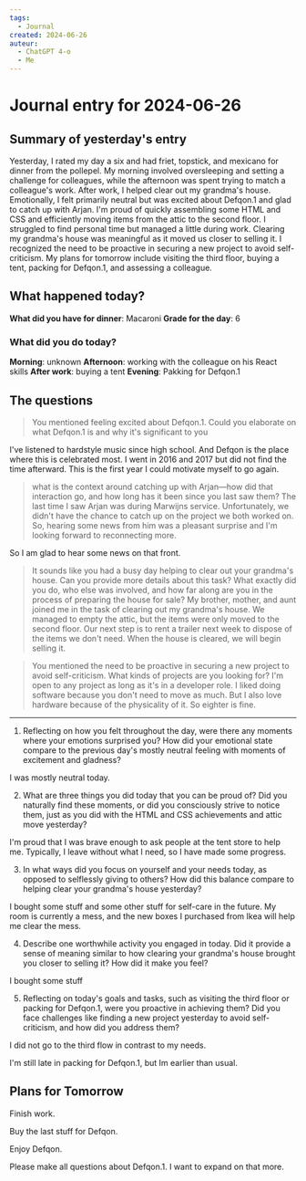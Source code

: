 ```yaml
---
tags:
  - Journal
created: 2024-06-26
auteur:
  - ChatGPT 4-o
  - Me
---
```

# Journal entry for 2024-06-26

## Summary of yesterday's entry

Yesterday, I rated my day a six and had friet, topstick, and mexicano for dinner from the pollepel. My morning involved oversleeping and setting a challenge for colleagues, while the afternoon was spent trying to match a colleague's work. After work, I helped clear out my grandma's house. Emotionally, I felt primarily neutral but was excited about Defqon.1 and glad to catch up with Arjan. I'm proud of quickly assembling some HTML and CSS and efficiently moving items from the attic to the second floor. I struggled to find personal time but managed a little during work. Clearing my grandma's house was meaningful as it moved us closer to selling it. I recognized the need to be proactive in securing a new project to avoid self-criticism. My plans for tomorrow include visiting the third floor, buying a tent, packing for Defqon.1, and assessing a colleague.

## What happened today?

**What did you have for dinner**: Macaroni
**Grade for the day**: 6

### What did you do today?

**Morning**: unknown
**Afternoon**: working with the colleague on his React skills
**After work**: buying a tent
**Evening**: Pakking for Defqon.1

## The questions

> You mentioned feeling excited about Defqon.1. Could you elaborate on what Defqon.1 is and why it's significant to you

I've listened to hardstyle music since high school. And Defqon is the place where this is celebrated most. I went in 2016 and 2017 but did not find the time afterward.
This is the first year I could motivate myself to go again.

> what is the context around catching up with Arjan—how did that interaction go, and how long has it been since you last saw them?
The last time I saw Arjan was during Marwijns service. Unfortunately, we didn't have the chance to catch up on the project we both worked on. So, hearing some news from him was a pleasant surprise and I'm looking forward to reconnecting more.

So I am glad to hear some news on that front.

> It sounds like you had a busy day helping to clear out your grandma's house. Can you provide more details about this task? What exactly did you do, who else was involved, and how far along are you in the process of preparing the house for sale?
My brother, mother, and aunt joined me in the task of clearing out my grandma's house. We managed to empty the attic, but the items were only moved to the second floor. Our next step is to rent a trailer next week to dispose of the items we don't need.
When the house is cleared, we will begin selling it.

> You mentioned the need to be proactive in securing a new project to avoid self-criticism. What kinds of projects are you looking for?
I'm open to any project as long as it's in a developer role. I liked doing software because you don't need to move as much. But I also love hardware because of the physicality of it. So eighter is fine.

---

1. Reflecting on how you felt throughout the day, were there any moments where your emotions surprised you? How did your emotional state compare to the previous day's mostly neutral feeling with moments of excitement and gladness?

I was mostly neutral today.

2. What are three things you did today that you can be proud of? Did you naturally find these moments, or did you consciously strive to notice them, just as you did with the HTML and CSS achievements and attic move yesterday?

I'm proud that I was brave enough to ask people at the tent store to help me. Typically, I leave without what I need, so I have made some progress.

3. In what ways did you focus on yourself and your needs today, as opposed to selflessly giving to others? How did this balance compare to helping clear your grandma's house yesterday?

I bought some stuff and some other stuff for self-care in the future. My room is currently a mess, and the new boxes I purchased from Ikea will help me clear the mess.

4. Describe one worthwhile activity you engaged in today. Did it provide a sense of meaning similar to how clearing your grandma's house brought you closer to selling it? How did it make you feel? 

I bought some stuff

5. Reflecting on today's goals and tasks, such as visiting the third floor or packing for Defqon.1, were you proactive in achieving them? Did you face challenges like finding a new project yesterday to avoid self-criticism, and how did you address them?

I did not go to the third flow in contrast to my needs.

I'm still late in packing for Defqon.1, but Im earlier than usual.

## Plans for Tomorrow

Finish work.

Buy the last stuff for Defqon.

Enjoy Defqon.

Please make all questions about Defqon.1. I want to expand on that more.
